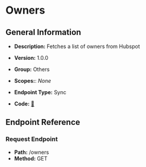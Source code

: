 # Owners

## General Information

- **Description:** Fetches a list of owners from Hubspot

- **Version:** 1.0.0
- **Group:** Others
- **Scopes:**: _None_
- **Endpoint Type:** Sync
- **Code:** [🔗](https://github.com/NangoHQ/integration-templates/tree/main/integrations/hubspot/syncs/owners.ts)

## Endpoint Reference

### Request Endpoint

- **Path:** /owners
- **Method:** GET
